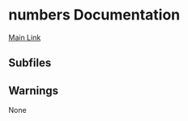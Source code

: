 # numbers Documentation

[Main Link](https://jp.sakurapy.com/numbers)

## Subfiles

## Warnings
None
